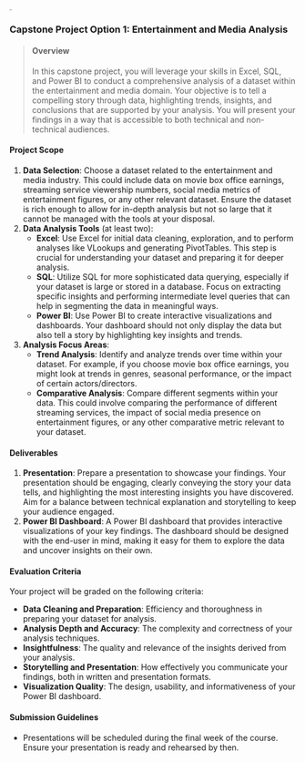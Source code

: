 <img src="images/2560px-M%26T_Bank_wordmark.svg.png" alt="img" style="zoom:10%;" />



### Capstone Project Option 1: Entertainment and Media Analysis

> #### Overview
>
> In this capstone project, you will leverage your skills in Excel, SQL, and Power BI to conduct a comprehensive analysis of a dataset within the entertainment and media domain. Your objective is to tell a compelling story through data, highlighting trends, insights, and conclusions that are supported by your analysis. You will present your findings in a way that is accessible to both technical and non-technical audiences.

#### Project Scope

1. **Data Selection**: Choose a dataset related to the entertainment and media industry. This could include data on movie box office earnings, streaming service viewership numbers, social media metrics of entertainment figures, or any other relevant dataset. Ensure the dataset is rich enough to allow for in-depth analysis but not so large that it cannot be managed with the tools at your disposal.
2. **Data Analysis Tools** (at least two):
   - **Excel**: Use Excel for initial data cleaning, exploration, and to perform analyses like VLookups and generating PivotTables. This step is crucial for understanding your dataset and preparing it for deeper analysis.
   - **SQL**: Utilize SQL for more sophisticated data querying, especially if your dataset is large or stored in a database. Focus on extracting specific insights and performing intermediate level queries that can help in segmenting the data in meaningful ways.
   - **Power BI**: Use Power BI to create interactive visualizations and dashboards. Your dashboard should not only display the data but also tell a story by highlighting key insights and trends.
3. **Analysis Focus Areas**:
   - **Trend Analysis**: Identify and analyze trends over time within your dataset. For example, if you choose movie box office earnings, you might look at trends in genres, seasonal performance, or the impact of certain actors/directors.
   - **Comparative Analysis**: Compare different segments within your data. This could involve comparing the performance of different streaming services, the impact of social media presence on entertainment figures, or any other comparative metric relevant to your dataset.

#### Deliverables

1. **Presentation**: Prepare a presentation to showcase your findings. Your presentation should be engaging, clearly conveying the story your data tells, and highlighting the most interesting insights you have discovered. Aim for a balance between technical explanation and storytelling to keep your audience engaged.
2. **Power BI Dashboard**: A Power BI dashboard that provides interactive visualizations of your key findings. The dashboard should be designed with the end-user in mind, making it easy for them to explore the data and uncover insights on their own.

#### Evaluation Criteria

Your project will be graded on the following criteria:

- **Data Cleaning and Preparation**: Efficiency and thoroughness in preparing your dataset for analysis.
- **Analysis Depth and Accuracy**: The complexity and correctness of your analysis techniques.
- **Insightfulness**: The quality and relevance of the insights derived from your analysis.
- **Storytelling and Presentation**: How effectively you communicate your findings, both in written and presentation formats.
- **Visualization Quality**: The design, usability, and informativeness of your Power BI dashboard.

#### Submission Guidelines

- Presentations will be scheduled during the final week of the course. Ensure your presentation is ready and rehearsed by then.

